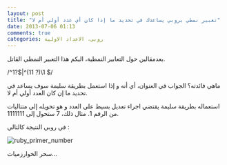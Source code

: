 ```yaml
---
layout: post
title: "تعبير نمطي بروبي يساعدك في تحديد ما إذا كان أي عدد أولي أم لا"
date: 2013-07-06 01:13
comments: true
categories: روبي، الاعداد الاولية
---
```

بعدمقالين حول التعابير النمطية، اليكم هذا التعبير النمطي القاتل.

/^1?$|^(11 ?)\1 $/


ماهي فائدته؟ الجواب في العنوان، أي أنه و إذا استعمل بطريقة سليمة سوف يساعد في تحديد ما إن كان العدد أولي أم لا.

استعماله بطريقة سليمة يقتضي اجراء تعديل بسيط على العدد و هو تحويله إلى متتاليات من الرقم 1. مثال ذلك، 7 ستحول إلى 1111111.

في روبي النتيجة كالتالي :

<img src="/images/rubyprimenumber/nombre premier ruby.png" title="ruby_primer_number"/>


سحر الخوارزميات... 

